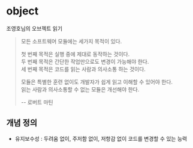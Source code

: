 # object
조영호님의 오브젝트 읽기

> 모든 소프트웨어 모듈에는 세가지 목적이 있다.
> 
> 첫 번째 목적은 실행 중에 제대로 동작하는 것이다.\
> 두 번째 목적은 간단한 작업만으로도 변경이 가능해야 한다.\
> 세 번째 목적은 코드를 읽는 사람과 의사소통 하는 것이다.
> 
> 모듈은 특별한 훈련 없이도 개발자가 쉽게 읽고 이해할 수 있어야 한다.\
> 읽는 사람과 의사소통할 수 없는 모듈은 개선해야 한다.
> 
> -- 로버트 마틴

## 개념 정의

* 유지보수성 : 두려움 없이, 주저함 없이, 저항감 없이 코드를 변경할 수 있는 능력
